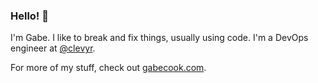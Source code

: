 ### Hello! :wave:

<!--
**gabe565/gabe565** is a ✨ _special_ ✨ repository because its `README.md` (this file) appears on your GitHub profile.

Here are some ideas to get you started:

- 🔭 I’m currently working on ...
- 🌱 I’m currently learning ...
- 👯 I’m looking to collaborate on ...
- 🤔 I’m looking for help with ...
- 💬 Ask me about ...
- 📫 How to reach me: ...
- 😄 Pronouns: ...
- ⚡ Fun fact: ...
-->

I'm Gabe. I like to break and fix things, usually using code. I'm a DevOps engineer at [@clevyr](https://github.com/clevyr).

For more of my stuff, check out [gabecook.com](https://gabecook.com).
